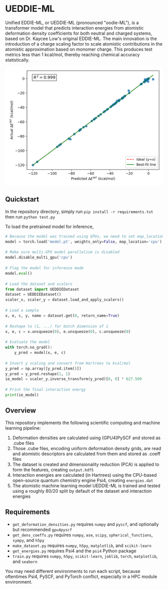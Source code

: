 # UEDDIE-ML
Unified EDDIE-ML, or UEDDIE-ML (pronounced "oodie-ML"), is a transformer model that predicts interaction energies from atomistic deformation density coefficients for both neutral and charged systems, based on Dr. Kaycee Low's original EDDIE-ML. The main innovation is the introduction of a charge scaling factor to scale atomistic contributions in the atomistic approximation based on monomer charge. This produces test metrics less than 1 kcal/mol, thereby reaching chemical accuracy statistically. 

![UEDDIE-ML results scatterplot showing the actual vs. the predicted interaction energy in kcal/mol on the test set. The best-fit line is nearly linear with an R^2 value of 0.999.](test_results.png "UEDDIE-ML test results")

## Quickstart
In the repository directory, simply run `pip install -r requirements.txt` then run `python test.py`

To load the pretrained model for inference,
```python
# Because the model was trained using GPUs, we need to set map_location to cpu
model = torch.load('model.pt', weights_only=False, map_location='cpu')

# Make sure multi-GPU model parallelism is disabled 
model.disable_multi_gpu('cpu')

# Flag the model for inference mode 
model.eval()

# Load the dataset and scalers
from dataset import UEDDIEDataset
dataset = UEDDIEDataset()
scaler_x, scaler_y = dataset.load_and_apply_scalers()

# Load a sample 
x, e, c, y, name = dataset.get(0, return_name=True)

# Reshape to (1, ...) for batch dimension of 1 
x, e, c = x.unsqueeze(0), e.unsqueeze(0), c.unsqueeze(0)

# Evaluate the model
with torch.no_grad():
    y_pred = model(x, e, c)

# Invert y scaling and convert from Hartrees to kcal/mol 
y_pred = np.array([y_pred.item()])
y_pred = y_pred.reshape(1, 1)
ie_model = scaler_y.inverse_transform(y_pred)[0, 0] * 627.509

# Print the final interaction energy
print(ie_model)
```

## Overview
This repository implements the following scientific computing and machine learning pipeline:
1. Deformation densities are calculated using (GPU4)PySCF and stored as .cube files
2. Those .cube files, encoding uniform deformation density grids, are read and atomistic descriptors are calculated from them and stored as .coeff files
3. The dataset is created and dimensionality reduction (PCA) is applied to form the features, creating `output.hdf5`
4. Interaction energies are calculated (in Hartrees) using the CPU-based open-source quantum chemistry engine Psi4, creating `energies.dat`
5. The atomistic machine learning model UEDDIE-ML is trained and tested using a roughly 80/20 split  by default of the dataset and interaction energies 

## Requirements
- `get_deformation_densities.py` requires `numpy` and `pyscf`, and optionally but recommended `gpu4pyscf` 
- `get_dens_coeffs.py` requires `numpy`, `ase`, `scipy`, `spherical_functions`, `sympy`, and `h5py`
- `make_dataset.py` requires `numpy`, `h5py`, `matplotlib`, and `scikit-learn`
- `get_energies.py` requires Psi4 and the `psi4` Python package
- `train.py` requires `numpy`, `h5py`, `scikit-learn`, `joblib`, `torch`, `matplotlib`, and `seaborn`

You may need different environments to run each script, because oftentimes Psi4, PySCF, and PyTorch conflict, especially in a HPC module environment.
